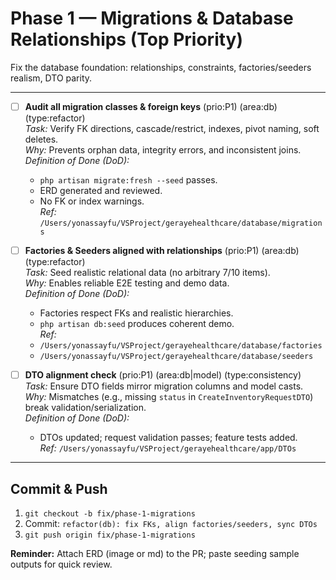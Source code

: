 # Phase 1 — Migrations & Database Relationships (Top Priority)

Fix the database foundation: relationships, constraints, factories/seeders realism, DTO parity.

---

- [ ] **Audit all migration classes & foreign keys** (prio:P1) (area:db) (type:refactor)  
  *Task:* Verify FK directions, cascade/restrict, indexes, pivot naming, soft deletes.  
  *Why:* Prevents orphan data, integrity errors, and inconsistent joins.  
  *Definition of Done (DoD):*  
    - `php artisan migrate:fresh --seed` passes.  
    - ERD generated and reviewed.  
    - No FK or index warnings.  
  *Ref:* `/Users/yonassayfu/VSProject/gerayehealthcare/database/migrations`

- [ ] **Factories & Seeders aligned with relationships** (prio:P1) (area:db) (type:refactor)  
  *Task:* Seed realistic relational data (no arbitrary 7/10 items).  
  *Why:* Enables reliable E2E testing and demo data.  
  *Definition of Done (DoD):*  
    - Factories respect FKs and realistic hierarchies.  
    - `php artisan db:seed` produces coherent demo.  
  *Ref:*  
    - `/Users/yonassayfu/VSProject/gerayehealthcare/database/factories`  
    - `/Users/yonassayfu/VSProject/gerayehealthcare/database/seeders`

- [ ] **DTO alignment check** (prio:P1) (area:db|model) (type:consistency)  
  *Task:* Ensure DTO fields mirror migration columns and model casts.  
  *Why:* Mismatches (e.g., missing `status` in `CreateInventoryRequestDTO`) break validation/serialization.  
  *Definition of Done (DoD):*  
    - DTOs updated; request validation passes; feature tests added.  
  *Ref:* `/Users/yonassayfu/VSProject/gerayehealthcare/app/DTOs`

---

## Commit & Push
1. `git checkout -b fix/phase-1-migrations`  
2. Commit: `refactor(db): fix FKs, align factories/seeders, sync DTOs`  
3. `git push origin fix/phase-1-migrations`

**Reminder:** Attach ERD (image or md) to the PR; paste seeding sample outputs for quick review.
